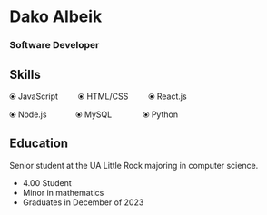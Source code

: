 # Dako Albeik
### Software Developer
## Skills
&#10687; JavaScript &nbsp;&nbsp;&nbsp;&nbsp;&nbsp;&nbsp;&nbsp; 	&#10687; HTML/CSS &nbsp;&nbsp;&nbsp;&nbsp;&nbsp;&nbsp;&nbsp; 	&#10687; React.js

&#10687; Node.js &nbsp;&nbsp;&nbsp;&nbsp;&nbsp;&nbsp;&nbsp;&nbsp;&nbsp;&nbsp;&nbsp; 	&#10687; MySQL &nbsp;&nbsp;&nbsp;&nbsp;&nbsp;&nbsp;&nbsp;&nbsp;&nbsp;&nbsp;&thinsp;&thinsp;&thinsp; &#10687; Python
## Education
Senior student at the UA Little Rock majoring in computer science.
* 4.00 Student
* Minor in mathematics
* Graduates in December of 2023

<!---
dakoalbeik/dakoalbeik is a ✨ special ✨ repository because its `README.md` (this file) appears on your GitHub profile.
You can click the Preview link to take a look at your changes.
--->
